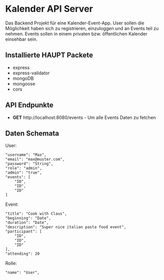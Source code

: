 # Kalender API Server

Das Backend Projekt für eine Kalender-Event-App.
User sollen die Möglichkeit haben sich zu registrieren, einzuloggen und an Events teil zu nehmen. Events sollen in einem privaten bzw. öffentlichen Kalender einsehbar sein.

## Installierte HAUPT Packete

- express
- express-validator
- mongoDB
- mongoose
- cors


## API Endpunkte

- **GET** http://localhost:8080/events - Um alle Events Daten zu fetchen


## Daten Schemata

User:
```
"username": "Max",
"email": "max@muster.com",
"password": "String",
"role": "admin",
"admin": "true",
"events": [
    "ID",
    "ID",
    "ID"
]

```

Event:
```
"title": "Cook with Claus",
"beginning": "Date",
"duration": "Date",
"description": "Super nice italian pasta food event",
"participant": [
    "ID",
    "ID",
    "ID"
],
"attending": 20

```

Rolle:
```
"name": "User",

```





